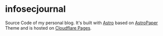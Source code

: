 # infosecjournal

Source Code of my personal blog. It's built with [Astro](https://github.com/withastro/astro) based on [AstroPaper](https://github.com/satnaing/astro-paper) Theme and is hosted on [Cloudflare Pages](https://pages.cloudflare.com).